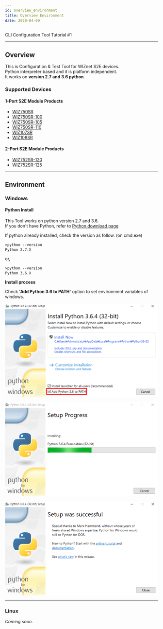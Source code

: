 ```yaml
---
id: overview_environment
title: Overview Environment
date: 2020-04-09
---
```


CLI Configuration Tool Tutorial #1

-----

## Overview

This is Configuration & Test Tool for WIZnet S2E devices.  
Python interpreter based and it is platform independent.  
It works on **version 2.7 and 3.6 python**.

### Supported Devices

#### 1-Port S2E Module Products

- [WIZ750SR](../wiz750sr)
- [WIZ750SR-100](../../WIZ750SR-1xx-Series/WIZ750SR-100/WIZ750SR-100.md)
- [WIZ750SR-105](../../WIZ750SR-1xx-Series/WIZ750SR-105/WIZ750SR-105.md)
- [WIZ750SR-110](../../WIZ750SR-1xx-Series/WIZ750SR-110/WIZ750SR-110.md)
- [WIZ107SR](http://www.wiznet.io/product-item/wiz107sr/)
- [WIZ108SR](http://www.wiznet.io/product-item/wiz108sr/)


#### 2-Port S2E Module Products

  - [WIZ752SR-120](../../WIZ752SR-12x-Series/WIZ752SR-120/WIZ752SR-120.md)
  - [WIZ752SR-125](../../WIZ752SR-12x-Series/WIZ752SR-125/WIZ752SR-125.md)

-----

## Environment

### Windows

#### Python Install

This Tool works on python version 2.7 and 3.6.  
If you don't have Python, refer to [Python download
page](https://www.python.org/downloads/)

If python already installed, check the version as follow. (on cmd.exe)

    >python --version
    Python 2.7.X

or,

    >python --version
    Python 3.6.X

**Install process**

Check **'Add Python 3.6 to PATH'** option
to set environment variables of windows.

![](/img/products/configtool/overview/install_python_01.png)

![](/img/products/configtool/overview/install_python_02.png)

![](/img/products/configtool/overview/install_python_03.png)

-----

### Linux

*Coming soon.*
